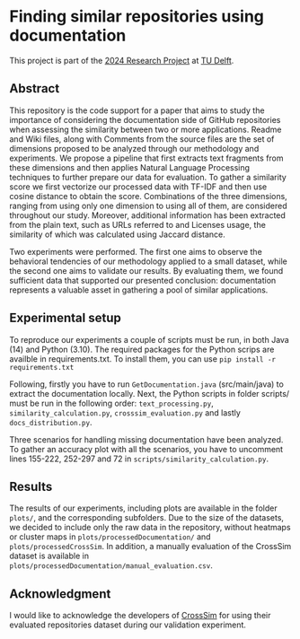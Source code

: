 # Finding similar repositories using documentation

This project is part of the [2024 Research Project](https://github.com/TU-Delft-CSE/Research-Project) at [TU Delft](https://github.com/TU-Delft-CSE).

## Abstract
This repository is the code support for a paper that aims to study the importance of considering the documentation side of GitHub repositories when assessing the similarity between two or more applications. Readme and Wiki files, along with Comments from the source files are the set of dimensions proposed to be analyzed through our methodology and experiments. We propose a pipeline that first extracts text fragments from these dimensions and then applies Natural Language Processing techniques to further prepare our data for evaluation. To gather a similarity score we first vectorize our processed data with TF-IDF and then use cosine distance to obtain the score. Combinations of the three dimensions, ranging from using only one dimension to using all of them, are considered throughout our study. Moreover, additional information has been extracted from the plain text, such as URLs referred to and Licenses usage, the similarity of which was calculated using Jaccard distance.     

Two experiments were performed. The first one aims to observe the behavioral tendencies of our methodology applied to a small dataset, while the second one aims to validate our results. By evaluating them, we found sufficient data that supported our presented conclusion: documentation represents a valuable asset in gathering a pool of similar applications.        

## Experimental setup
To reproduce our experiments a couple of scripts must be run, in both Java (14) and Python (3.10). The required packages for the Python scrips are availble in 
requirements.txt. To install them, you can use `pip install -r requirements.txt`

Following, firstly you have to run `GetDocumentation.java` (src/main/java) to extract the documentation locally. 
Next, the Python scripts in folder scripts/ must be run in the following order: `text_processing.py`, `similarity_calculation.py`,
`crosssim_evaluation.py` and lastly `docs_distribution.py`.

Three scenarios for handling missing documentation have been analyzed. To gather an accuracy plot with all the scenarios,
you have to uncomment lines 155-222, 252-297 and 72 in `scripts/similarity_calculation.py`.

## Results
The results of our experiments, including plots are available in the folder `plots/`, and the corresponding subfolders. Due to the size of the datasets, 
we decided to include only the raw data in the repository, without heatmaps or cluster maps in `plots/processedDocumentation/` and `plots/processedCrossSim`. 
In addition, a manually evaluation of the CrossSim dataset is available in `plots/processedDocumentation/manual_evaluation.csv`. 


## Acknowledgment
I would like to acknowledge the developers of [CrossSim](https://github.com/crossminer/CrossSim) for using their evaluated repositories dataset during our validation experiment.